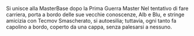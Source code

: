 Si unisce alla MasterBase dopo la Prima Guerra Master
Nel tentativo di fare carriera, porta a bordo delle sue vecchie conoscenze, Alb e Blu, e stringe amicizia con Tecmov
Smascherato, si autoesilia; tuttavia, ogni tanto fa capolino a bordo, coperto da una cappa, senza palesarsi a nessuno.